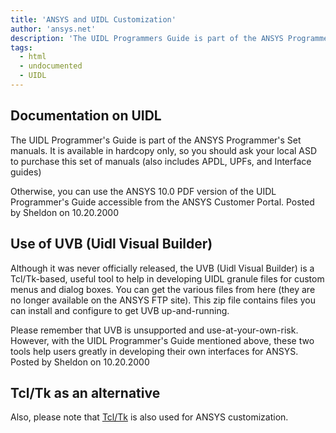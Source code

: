```yaml
---
title: 'ANSYS and UIDL Customization'
author: 'ansys.net'
description: 'The UIDL Programmers Guide is part of the ANSYS Programmers Set manuals.'
tags:
  - html
  - undocumented
  - UIDL
---
```


## Documentation on UIDL

The UIDL Programmer's Guide is part of the ANSYS Programmer's Set manuals. It is available in hardcopy only, so you should ask your local ASD to purchase this set of manuals (also includes APDL, UPFs, and Interface guides)

Otherwise, you can use the ANSYS 10.0 PDF version of the UIDL Programmer's Guide accessible from the ANSYS Customer Portal.
Posted by Sheldon on 10.20.2000

## Use of UVB (Uidl Visual Builder)

Although it was never officially released, the UVB (Uidl Visual Builder) is a Tcl/Tk-based, useful tool to help in developing UIDL granule files for custom menus and dialog boxes. You can get the various files from here (they are no longer available on the ANSYS FTP site). This zip file contains files you can install and configure to get UVB up-and-running.

Please remember that UVB is unsupported and use-at-your-own-risk. However, with the UIDL Programmer's Guide mentioned above, these two tools help users greatly in developing their own interfaces for ANSYS.
Posted by Sheldon on 10.20.2000

## Tcl/Tk as an alternative

Also, please note that [Tcl/Tk](/html/tcl/) is also used for ANSYS customization.
